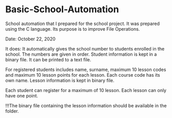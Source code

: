# Basic-School-Automation
School automation that I prepared for the school project.
It was prepared using the C language. Its purpose is to improve File Operations.

Date: October 22, 2020

It does:
It automatically gives the school number to students enrolled in the school. The numbers are given in order.
Student information is kept in a binary file. It can be printed to a text file.

For registered students includes name, surname, maximum 10 lesson codes and maximum 10 lesson points for each lesson. Each course code has its own name.
Lesson information is kept in binary file.

Each student can register for a maximum of 10 lesson. Each lesson can only have one point.


!!!The binary file containing the lesson information should be available in the folder.
